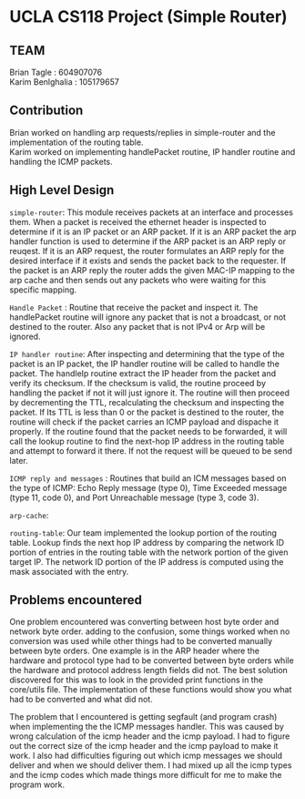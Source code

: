 UCLA CS118 Project (Simple Router)
====================================
## TEAM
Brian Tagle : 604907076<br/>
Karim Benlghalia : 105179657

## Contribution
Brian worked on handling arp requests/replies in simple-router and the implementation of the routing table.<br/>
Karim worked on implementing handlePacket routine, IP handler routine and handling the ICMP packets.

## High Level Design
`simple-router`: This module receives packets at an interface and processes them.  When a packet is received the ethernet header is inspected to determine if it is an IP packet or an ARP packet.  If it is an ARP packet the arp handler function is used to determine if the ARP packet is an ARP reply or reuqest.  If it is an ARP request, the router formulates an ARP reply for the desired interface if it exists and sends the packet back to the requester.  If the packet is an ARP reply the router adds the given MAC-IP mapping to the arp cache and then sends out any packets who were waiting for this specific mapping. <br/>

`Handle Packet` : Routine that receive the packet and inspect it. The handlePacket routine will ignore any packet that is not a broadcast, or not destined to the router. Also any packet that is not IPv4 or Arp will be ignored.<br/>

`IP handler routine`: After inspecting and determining that the type of the packet is an IP packet, the IP handler routine will be called to handle the packet. The handleIp routine extract the IP header from the packet and verify its checksum. If the checksum is valid, the routine proceed by handling the packet if not it will just ignore it. The routine will then proceed by decrementing the TTL, recalculating the checksum and inspecting the packet. If Its TTL is less than 0 or the packet is destined to the router, the routine will check if the packet carries an ICMP payload and dispache it properly. If the routine found that the packet needs to be forwarded, it will call the lookup routine to find the next-hop IP address in the routing table and attempt to forward it there. If not the request will be queued to be send later.<br/>

`ICMP reply and messages` : Routines that build an ICM messages based on the type of ICMP: Echo Reply message (type 0), Time Exceeded message (type 11, code 0), and Port Unreachable message (type 3, code 3).<br/>

`arp-cache`:

`routing-table`: Our team implemented the lookup portion of the routing table.  Lookup finds the next hop IP address by comparing the network ID portion of entries in the routing table with the network portion of the given target IP.  The network ID portion of the IP address is computed using the mask associated with the entry.<br/>

## Problems encountered
One problem encountered was converting between host byte order and network byte order.  adding to the confusion, some things worked when no conversion was used while other things had to be converted manually between byte orders.  One example is in the ARP header where the hardware and protocol type had to be converted between byte orders while the hardware and protocol address length fields did not.  The best solution discovered for this was to look in the provided print functions in the core/utils file.  The implementation of these functions would show you what had to be converted and what did not. <br/>

The problem that I encountered is getting segfault (and program crash) when implementing the the ICMP messages handler. This was caused by wrong calculation of the icmp header and the icmp payload. I had to figure out the correct size of the icmp header and the icmp payload to make it work. I also had difficulties figuring out which icmp messages we should deliver and when we should deliver them. I had mixed up all the icmp types and the icmp codes which made things more difficult for me to make the program work.

